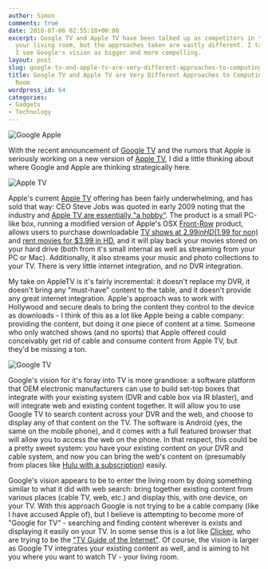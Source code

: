 ```yaml
---
author: Simon
comments: true
date: 2010-07-06 02:55:18+00:00
excerpt: Google TV and Apple TV have been talked up as competitors in the battle for
  your living room, but the approaches taken are vastly different. I talk about why
  I see Google's vision as bigger and more compelling.
layout: post
slug: google-tv-and-apple-tv-are-very-different-approaches-to-computing-in-the-living-room
title: Google TV and Apple TV are Very Different Approaches to Computing in the Living
  Room
wordpress_id: 64
categories:
- Gadgets
- Technology
---
```


![Google Apple](http://www.seoroll.com/wp-content/uploads/2010/04/google-apple.jpg)

With the recent announcement of [Google TV](http://googleblog.blogspot.com/2010/05/announcing-google-tv-tv-meets-web-web.html) and the rumors that Apple is seriously working on a new version of [Apple TV](http://www.engadget.com/2010/05/28/the-next-apple-tv-revealed-cloud-storage-and-iphone-os-on-tap/), I did a little thinking about where Google and Apple are thinking strategically here. 

![Apple TV](http://www.textually.org/tv/archives/images/set3/apple_tv_intro_graphic.jpg)

Apple's current [Apple TV](http://www.apple.com/appletv/) offering has been fairly underwhelming, and has sold that way: CEO Steve Jobs was quoted in early 2009 noting that the industry and [Apple TV are essentially "a hobby"](http://www.roughlydrafted.com/2009/01/21/apple-tv-sales-up-threefold-will-see-continued-investment/). The product is a small PC-like box, running a modified version of Apple's OSX [Front-Row](http://en.wikipedia.org/wiki/Front_Row_(software)) product, allows users to purchase downloadable [TV shows at $2.99 in HD ($1.99 for non)](http://www.apple.com/appletv/whats-on/tv-shows.html) and [rent movies for $3.99 in HD](http://www.apple.com/appletv/whats-on/movies.html), and it will play back your movies stored on your hard drive (both from it's small internal as well as streaming from your PC or Mac). Additionally, it also streams your music and photo collections to your TV. There is very little internet integration, and no DVR integration. 

My take on AppleTV is it's fairly incremental: it doesn't replace my DVR, it doesn't bring any "must-have" content to the table, and it doesn't provide any great internet integration. Apple's approach was to work with Hollywood and secure deals to bring the content they control to the device as downloads - I think of this as a lot like Apple being a cable company: providing the content, but doing it one piece of content at a time. Someone who only watched shows (and no sports) that Apple offered could conceivably get rid of cable and consume content from Apple TV, but they'd be missing a ton.

![Google TV](http://willscullypower.files.wordpress.com/2008/10/googletv.jpg)

Google's vision for it's foray into TV is more grandiose: a software platform that OEM electronic manufacturers can use to build set-top boxes that integrate with your existing system (DVR and cable box via IR blaster), and will integrate web and existing content together. It will allow you to use Google TV to search content across your DVR and the web, and choose to display any of that content on the TV. The software is Android (yes, the same on the mobile phone), and it comes with a full featured browser that will allow you to access the web on the phone. In that respect, this could be a pretty sweet system: you have your existing content on your DVR and cable system, and now you can bring the web's content on (presumably from places like [Hulu with a subscription](http://newteevee.com/2010/05/24/hulu-on-android-foreshadows-google-tv-war/)) easily.

Google's vision appears to be to enter the living room by doing something similar to what it did with web search: bring together existing content from various places (cable TV, web, etc.) and display this, with one device, on your TV. With this approach Google is not trying to be a cable company (like I have accused Apple of), but I believe is attempting to become more of "Google for TV" - searching and finding content wherever is exists and displaying it easily on your TV. In some sense this is a lot like [Clicker](http://www.clicker.com), who are trying to be the ["TV Guide of the Internet"](http://vator.tv/news/2009-11-12-clicker-the-tv-guide-of-the-internet). Of course, the vision is larger as Google TV integrates your existing content as well, and is aiming to hit you where you want to watch TV - your living room.
